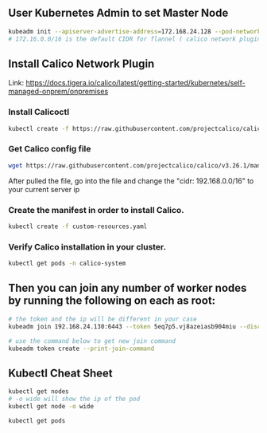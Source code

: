 ## User Kubernetes Admin to set Master Node

```bash
kubeadm init --apiserver-advertise-address=172.168.24.128 --pod-network-cidr=172.168.0.0/16
# 172.16.0.0/16 is the default CIDR for flannel ( calico network plugin )
```

## Install Calico Network Plugin

Link: https://docs.tigera.io/calico/latest/getting-started/kubernetes/self-managed-onprem/onpremises

### Install Calicoctl

```bash
kubectl create -f https://raw.githubusercontent.com/projectcalico/calico/v3.26.1/manifests/tigera-operator.yaml
```

### Get Calico config file

```bash
wget https://raw.githubusercontent.com/projectcalico/calico/v3.26.1/manifests/custom-resources.yaml
```

After pulled the file, go into the file and change the "cidr: 192.168.0.0/16" to your current server ip

### Create the manifest in order to install Calico.

```bash
kubectl create -f custom-resources.yaml
```

### Verify Calico installation in your cluster.

```bash
kubectl get pods -n calico-system
```

## Then you can join any number of worker nodes by running the following on each as root:

```bash
# the token and the ip will be different in your case
kubeadm join 192.168.24.130:6443 --token 5eq7p5.vj8azeiasb904miu --discovery-token-ca-cert-hash sha256:81c9b3fcf2e806a4b4b87c4bc249eb6ce2258f208dbfc5b7c69b629c718a8e7a

# use the command below to get new join command
kubeadm token create --print-join-command
```

## Kubectl Cheat Sheet

```bash
kubectl get nodes
# -o wide will show the ip of the pod
kubectl get node -o wide

kubectl get pods
```

